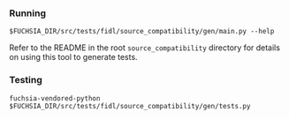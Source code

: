 ### Running

    $FUCHSIA_DIR/src/tests/fidl/source_compatibility/gen/main.py --help

Refer to the README in the root `source_compatibility` directory for details
on using this tool to generate tests.

### Testing

    fuchsia-vendored-python $FUCHSIA_DIR/src/tests/fidl/source_compatibility/gen/tests.py
